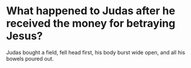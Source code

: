 # What happened to Judas after he received the money for betraying Jesus?

Judas bought a field, fell head first, his body burst wide open, and all his bowels poured out.
